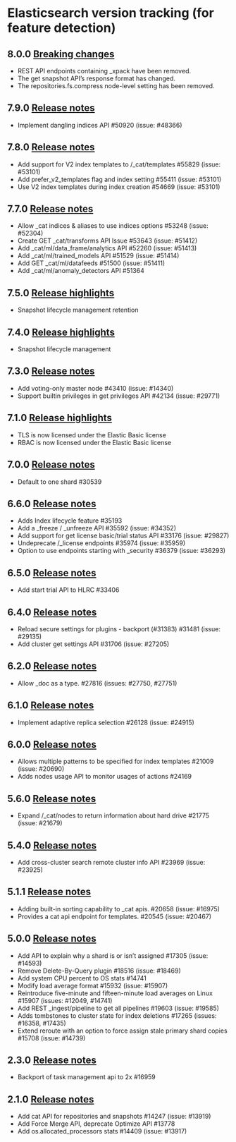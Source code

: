 # Elasticsearch version tracking (for feature detection)

## 8.0.0 [Breaking changes](https://www.elastic.co/guide/en/elasticsearch/reference/master/breaking-changes-8.0.html)

- REST API endpoints containing _xpack have been removed.
- The get snapshot API’s response format has changed.
- The repositories.fs.compress node-level setting has been removed.

## 7.9.0 [Release notes](https://www.elastic.co/guide/en/elasticsearch/reference/7.9/release-notes-7.9.0.html)

- Implement dangling indices API #50920 (issue: #48366)

## 7.8.0 [Release notes](https://www.elastic.co/guide/en/elasticsearch/reference/7.8/release-notes-7.8.0.html)

- Add support for V2 index templates to /_cat/templates #55829 (issue: #53101)
- Add prefer_v2_templates flag and index setting #55411 (issue: #53101)
- Use V2 index templates during index creation #54669 (issue: #53101)

## 7.7.0 [Release notes](https://www.elastic.co/guide/en/elasticsearch/reference/7.7/release-notes-7.7.0.html)

- Allow _cat indices & aliases to use indices options #53248 (issue: #52304)
- Create GET _cat/transforms API Issue #53643 (issue: #51412)
- Add _cat/ml/data_frame/analytics API #52260 (issue: #51413)
- Add _cat/ml/trained_models API #51529 (issue: #51414)
- Add GET _cat/ml/datafeeds #51500 (issue: #51411)
- Add _cat/ml/anomaly_detectors API #51364


## 7.5.0 [Release highlights](https://www.elastic.co/guide/en/elasticsearch/reference/7.5/release-highlights-7.5.0.html)

- Snapshot lifecycle management retention

## 7.4.0 [Release highlights](https://www.elastic.co/guide/en/elasticsearch/reference/7.4/release-highlights-7.4.0.html)

- Snapshot lifecycle management

## 7.3.0 [Release notes](https://www.elastic.co/guide/en/elasticsearch/reference/7.3/release-notes-7.3.0.html)

- Add voting-only master node #43410 (issue: #14340)
- Support builtin privileges in get privileges API #42134 (issue: #29771)

## 7.1.0 [Release highlights](https://www.elastic.co/guide/en/elasticsearch/reference/7.1/release-highlights-7.1.0.html)

- TLS is now licensed under the Elastic Basic license
- RBAC is now licensed under the Elastic Basic license

## 7.0.0 [Release notes](https://www.elastic.co/guide/en/elasticsearch/reference/7.0/release-notes-7.0.0.html)

- Default to one shard #30539

## 6.6.0 [Release notes](https://www.elastic.co/guide/en/elasticsearch/reference/6.6/release-notes-6.6.0.html)

- Adds Index lifecycle feature #35193
- Add a _freeze / _unfreeze API #35592 (issue: #34352)
- Add support for get license basic/trial status API #33176 (issue: #29827)
- Undeprecate /_license endpoints #35974 (issue: #35959)
- Option to use endpoints starting with _security #36379 (issue: #36293)

## 6.5.0 [Release notes](https://www.elastic.co/guide/en/elasticsearch/reference/6.5/release-notes-6.5.0.html)

- Add start trial API to HLRC #33406

## 6.4.0 [Release notes](https://www.elastic.co/guide/en/elasticsearch/reference/6.4/release-notes-6.4.0.html)

- Reload secure settings for plugins - backport (#31383) #31481 (issue: #29135)
- Add cluster get settings API #31706 (issue: #27205)

## 6.2.0 [Release notes](https://www.elastic.co/guide/en/elasticsearch/reference/6.2/release-notes-6.2.0.html)

- Allow _doc as a type. #27816 (issues: #27750, #27751)

## 6.1.0 [Release notes](https://www.elastic.co/guide/en/elasticsearch/reference/6.1/release-notes-6.1.0.html)

- Implement adaptive replica selection #26128 (issue: #24915)

## 6.0.0 [Release notes](https://www.elastic.co/guide/en/elasticsearch/reference/6.0/release-notes-6.0.0.html)

- Allows multiple patterns to be specified for index templates #21009 (issue: #20690)
- Adds nodes usage API to monitor usages of actions #24169

## 5.6.0 [Release notes](https://www.elastic.co/guide/en/elasticsearch/reference/5.6/release-notes-5.6.0.html)

- Expand /_cat/nodes to return information about hard drive #21775 (issue: #21679)

## 5.4.0 [Release notes](https://www.elastic.co/guide/en/elasticsearch/reference/5.4/release-notes-5.4.0.html)

- Add cross-cluster search remote cluster info API #23969 (issue: #23925)

## 5.1.1 [Release notes](https://www.elastic.co/guide/en/elasticsearch/reference/5.1/release-notes-5.1.1.html)

- Adding built-in sorting capability to _cat apis. #20658 (issue: #16975)
- Provides a cat api endpoint for templates. #20545 (issue: #20467)

## 5.0.0 [Release notes](https://www.elastic.co/guide/en/elasticsearch/reference/5.0/release-notes-5.0.0.html)

- Add API to explain why a shard is or isn’t assigned #17305 (issue: #14593)
- Remove Delete-By-Query plugin #18516 (issue: #18469)
- Add system CPU percent to OS stats #14741
- Modify load average format #15932 (issue: #15907)
- Reintroduce five-minute and fifteen-minute load averages on Linux #15907 (issues: #12049, #14741)
- Add REST _ingest/pipeline to get all pipelines #19603 (issue: #19585)
- Adds tombstones to cluster state for index deletions #17265 (issues: #16358, #17435)
- Extend reroute with an option to force assign stale primary shard copies #15708 (issue: #14739)

## 2.3.0 [Release notes](https://www.elastic.co/guide/en/elasticsearch/reference/2.3/release-notes-2.3.0.html)

- Backport of task management api to 2x #16959

## 2.1.0 [Release notes](https://www.elastic.co/guide/en/elasticsearch/reference/2.1/release-notes-2.1.0.html)

- Add cat API for repositories and snapshots #14247 (issue: #13919)
- Add Force Merge API, deprecate Optimize API #13778
- Add os.allocated_processors stats #14409 (issue: #13917)
